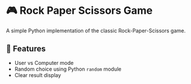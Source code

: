 # 🎮 Rock Paper Scissors Game

A simple Python implementation of the classic Rock-Paper-Scissors game.

## 🚀 Features
- User vs Computer mode
- Random choice using Python `random` module
- Clear result display
